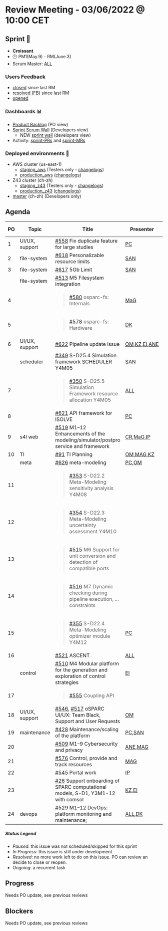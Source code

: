 # Review Meeting - 03/06/2022 @ 10:00 CET

## Sprint 🏃

- **Croissant**
- 🕐 PM1(May.9) - RM(June.3)
- Scrum Master: [ALL]

### Users Feedback

- [closed](https://github.com/ITISFoundation/osparc-issues/issues?q=is%3Aissue+sort%3Areactions+state%3Aclosed+updated%3A%3E%3D2022-03-09) since last RM
- [resolved (FB)](https://z43.manuscript.com/f/filters/?ixProject=45&ixStatus=0&maxrecords=50&resolvedInLast=3&sColumns=Category-Favorite-Case-TitleComment-Area-Priority-Status-DateResolved-DateOpened-OpenedBy&sSorts=LastUpdated.descending-Priority&sView=grid-flat) since last RM
- [opened](https://github.com/ITISFoundation/osparc-issues/issues?q=is%3Aissue+is%3Aopen+sort%3Areactions)

### Dashboards 📊

- [Product Backlog](https://github.com/orgs/ITISFoundation/projects/3) (PO view)
- [Sprint Scrum Wall](https://app.zenhub.com/workspaces/osparc---scrum-wall-5c9260f3d76ef51f6b0fe78d/board?repos=118596920,174557929,151701223,135289610,118910047,181836792,167586968) (Developers view)
  - NEW [sprint wall](https://github.com/orgs/ITISFoundation/projects/9) (developers view)
- Activity: [sprint-PRs] and [sprint-MRs]

### Deployed environments 🚀

- AWS cluster (us-east-1)
  - [staging_aws](https://staging.osparc.io) (Testers only - [changelogs])
  - [production_aws](https://osparc.io) ([changelogs])
- Z43 cluster (ch-zh)
  - [staging_z43](http://osparc-staging.speag.com) (Testers only - [changelogs])
  - [production_z43](http://osparc.speag.com) ([changelogs])
- [master](https://osparc-master.speag.com) (ch-zh) (Developers only)

## Agenda

| PO  | Topic          | Title                                                                                         | Presenter  | Status  | Duration | Start-Time |
| --- | -------------- | --------------------------------------------------------------------------------------------- | ---------- | ------- | -------- | ---------- |
|   1 | UI/UX, support | [#558] Fix duplicate feature for large studies                                                | [PC]       | Ongoing |   1m       |            |
|   2 | file-system    | [#618] Personalizable resource limits                                                         | [SAN]      | Ongoing |   5m     |            |
|   3 | file-system    | [#617] 5Gb Limit                                                                              | [SAN]      | Ongoing |   5m     |            |
|     | file-system    | [#513] M5 Filesystem integration                                                              |            | Ongoing |          |            |
|   4 |                | <blockquote>[#580] osparc-fs: Internals</blockquote>                                          | [MaG]      | Ongoing |          |            |
|   5 |                | <blockquote> [#578] osparc-fs: Hardware</blockquote>                                          | [DK]       | Ongoing |   1m     |            |
|   6 | UI/UX, support | [#622] Pipeline update issue                                                                  | [OM],[KZ],[EI],[ANE] | Done | 10m |          |
|     | scheduler      | [#349] S-D25.4 Simulation framework SCHEDULER Y4M05                                           | [SAN]      | Ongoing |   1m     |            |
|   7 |                | <blockquote>[#350] S-D25.5 Simulation Framework resource allocation Y4M05 </blockquote>       | [ALL]      | Ongoing | 1m       |            |
|   8 |                | [#621] API framework for ISOLVE                                                               | [PC]       | Ongoing | 2m         |            |
|   9 | s4l web        | [#519] M1–12 Enhancements of the modeling/simulator/postpro service and framework             | [CR],[MaG],[IP] | Ongoing | 20-25m |            |
|  10 | TI             | [#91] TI Planning                                                                             | [OM],[MAG],[KZ] | Ongoing |  5m |            |
|     | meta           | [#626] meta-modeling                                                                          | [PC],[OM]  | Ongoing |    1m      |            |
|  11 |                | <blockquote> [#353] S-D22.2 Meta-Modeling sensitivity analysis Y4M08 </blockquote>            |            | Done    |          |            |
|  12 |                | <blockquote> [#354] S-D22.3 Meta-Modeling uncertainty assessment Y4M10</blockquote>           |            | Done    |          |            |
|  13 |                | <blockquote> [#515] M6 Support for unit conversion and detection of compatible ports </blockquote> |       | Ongoing |          |            |
|  14 |                | <blockquote> [#516] M7 Dynamic checking during pipeline execution, ... constraints</blockquote>|           | Ongoing |          |            |
|  15 |                | <blockquote> [#355] S-D22.4 Meta-Modeling optimizer module Y4M12</blockquote>                 | [PC]       | Paused  |          |            |
|  16 |                | [#521] ASCENT                                                                                 | [ALL]      | Done    |  1m  n   |            |
|     | control        | [#510] M4 Modular platform for the generation and exploration of control strategies           | [EI]       | Ongoing |   1m       |            |
|  17 |                | <blockquote>[#555] Coupling API</blockquote>                                                  |            | Ongoing |          |            |
|  18 | UI/UX, support | [#546], [#517] oSPARC UI/UX: Team Black, Support and User Requests                            | [OM]       | Ongoing | 2m       |            |
|  19 | maintenance    | [#428] Maintenance/scaling of the platform                                                    | [PC],[SAN] | Ongoing |   4m     |            |
|  20 |                | [#509] M1–9 Cybersecurity and privacy                                                         | [ANE],[MAG] | Ongoing |  2m       |            |
|  21 |                | [#576] Control, provide and track resources                                                   | [MAG]      | Ongoing | 0 m         |            |
|  22 |                | [#545] Portal work                                                                            | [IP]       | Ongoing | 1m       |            |
|  23 |                | [#26] Support onboarding of SPARC computational models, S-D1, Y3M1-12    with comsol          | [KZ],[EI]  | Ongoing | 5m       |            |
|  24 | devops         | [#529] M1–12 DevOps: platform monitoring and maintenance;                                     | [ALL],[DK] | Ongoing | 3m       |            |


##### Status Legend

- _Paused_: this issue was not scheduled/skipped for this sprint
- _In Progress_: this issue is still under development
- _Resolved_: no more work left to do on this issue. PO can review an decide to close or reopen.
- _Ongoing_: a recurrent task

[online]: http://status.osparc.io/
[operational]: https://git.speag.com/oSparc/e2e-testing/-/pipelines
[performant]: https://git.speag.com/oSparc/e2e-portal-testing/-/pipelines

## Progress

Needs PO update, see previous reviews

## Blockers

Needs PO update, see previous reviews

<!--References PLEASE KEEP ALPHABETICAL ORDER!!! -->

[all]: https://github.com/Surfict
[ane]: https://github.com/GitHK
[bl]: https://github.com/dyollb
[dk]: https://github.com/mrnicegyu11
[cr]: https://github.com/colinRawlings
[ip]: https://github.com/ignapas
[kz]: https://github.com/KZzizzle
[mag]: https://github.com/mguidon
[om]: https://github.com/odeimaiz
[pc]: https://github.com/pcrespov
[san]: https://github.com/sanderegg
[syr]: https://zmt.swiss/about/about-zmt/all-staff/reboux-sylvain/
[tn]: https://itis.swiss/who-we-are/staff-members/all-staff/newton-taylor/
[ei]: https://github.com/elisabettai
[j-d4]: https://github.com/ITISFoundation/osparc-issues/issues/62
[j-d7.a]: https://github.com/ITISFoundation/osparc-issues/issues/21
[j-d35]: https://github.com/ITISFoundation/osparc-issues/issues/31
[j-d33]: https://github.com/ITISFoundation/osparc-issues/issues/33
[j-d20]: https://github.com/ITISFoundation/osparc-issues/issues/48
[j-d21]: https://github.com/ITISFoundation/osparc-simcore/issues/1065
[j-d28.a]: https://github.com/ITISFoundation/osparc-simcore/issues/1066
[j-d29]: https://github.com/ITISFoundation/osparc-issues/issues/37
[s-d2]: https://github.com/ITISFoundation/osparc-simcore/issues/1069
[s-d18]: https://github.com/ITISFoundation/osparc-issues/issues/9
[s-d7]: https://github.com/ITISFoundation/osparc-issues/issues/21
[s-d10]: https://github.com/ITISFoundation/osparc-issues/issues/18
[s-d22]: https://github.com/ITISFoundation/osparc-issues/issues/5
[s-d12]: https://github.com/ITISFoundation/osparc-issues/issues/16
[s-d15]: https://github.com/ITISFoundation/osparc-issues/issues/12
[s-d12]: https://github.com/ITISFoundation/osparc-issues/issues/16
[s-d6]: https://github.com/ITISFoundation/osparc-issues/issues/22
[s-d5]: https://github.com/ITISFoundation/osparc-issues/issues/23
[s-d21]: https://github.com/ITISFoundation/osparc-issues/issues/6
[s-d4]: https://github.com/ITISFoundation/osparc-issues/issues/24
[s-d1]: https://github.com/ITISFoundation/osparc-issues/issues/26
[s-d26]: https://github.com/ITISFoundation/osparc-issues/issues/332
[s-d27.2]: https://github.com/ITISFoundation/osparc-issues/issues/357
[n-d1]: https://github.com/ITISFoundation/osparc-issues/issues/68
[n-d2]: https://github.com/ITISFoundation/osparc-issues/issues/91
[tb-backlog]: https://github.com/ITISFoundation/osparc-issues/projects/4
[z43-backlog]: https://z43.fogbugz.com/f/filters/1112/osparc-cases
[sprint-prs]: https://github.com/pulls?page=1&q=is%3Apr+archived%3Afalse+user%3AITISFoundation+closed%3A%3E2021-11-15
[sprint-mrs]: https://git.speag.com/groups/oSparc/-/merge_requests?scope=all&utf8=%E2%9C%93&state=all
[changelogs]: https://github.com/ITISFoundation/osparc-simcore/releases

[#26]: https://github.com/ITISFoundation/osparc-issues/issues/26
[#91]: https://github.com/ITISFoundation/osparc-issues/issues/91
[#232]: https://github.com/ITISFoundation/osparc-issues/issues/232
[#349]: https://github.com/ITISFoundation/osparc-issues/issues/349
[#350]: https://github.com/ITISFoundation/osparc-issues/issues/350
[#353]: https://github.com/ITISFoundation/osparc-issues/issues/353
[#354]: https://github.com/ITISFoundation/osparc-issues/issues/354
[#355]: https://github.com/ITISFoundation/osparc-issues/issues/355
[#428]: https://github.com/ITISFoundation/osparc-issues/issues/428
[#509]: https://github.com/ITISFoundation/osparc-issues/issues/509
[#510]: https://github.com/ITISFoundation/osparc-issues/issues/510
[#513]: https://github.com/ITISFoundation/osparc-issues/issues/513
[#515]: https://github.com/ITISFoundation/osparc-issues/issues/515
[#516]: https://github.com/ITISFoundation/osparc-issues/issues/516
[#517]: https://github.com/ITISFoundation/osparc-issues/issues/517
[#519]: https://github.com/ITISFoundation/osparc-issues/issues/519
[#521]: https://github.com/ITISFoundation/osparc-issues/issues/521
[#522]: https://github.com/ITISFoundation/osparc-issues/issues/522
[#529]: https://github.com/ITISFoundation/osparc-issues/issues/529
[#545]: https://github.com/ITISFoundation/osparc-issues/issues/545
[#546]: https://github.com/ITISFoundation/osparc-issues/issues/546
[#555]: https://github.com/ITISFoundation/osparc-issues/issues/555
[#557]: https://github.com/ITISFoundation/osparc-issues/issues/557
[#558]: https://github.com/ITISFoundation/osparc-issues/issues/558
[#576]: https://github.com/ITISFoundation/osparc-issues/issues/576
[#577]: https://github.com/ITISFoundation/osparc-issues/issues/577
[#578]: https://github.com/ITISFoundation/osparc-issues/issues/578
[#579]: https://github.com/ITISFoundation/osparc-issues/issues/579
[#580]: https://github.com/ITISFoundation/osparc-issues/issues/580
[#595]: https://github.com/ITISFoundation/osparc-issues/issues/595
[#617]: https://github.com/ITISFoundation/osparc-issues/issues/617
[#618]: https://github.com/ITISFoundation/osparc-issues/issues/618
[#621]: https://github.com/ITISFoundation/osparc-issues/issues/621
[#622]: https://github.com/ITISFoundation/osparc-issues/issues/622
[#626]: https://github.com/ITISFoundation/osparc-issues/issues/626

[#2409]: https://github.com/ITISFoundation/osparc-simcore/issues/2409
